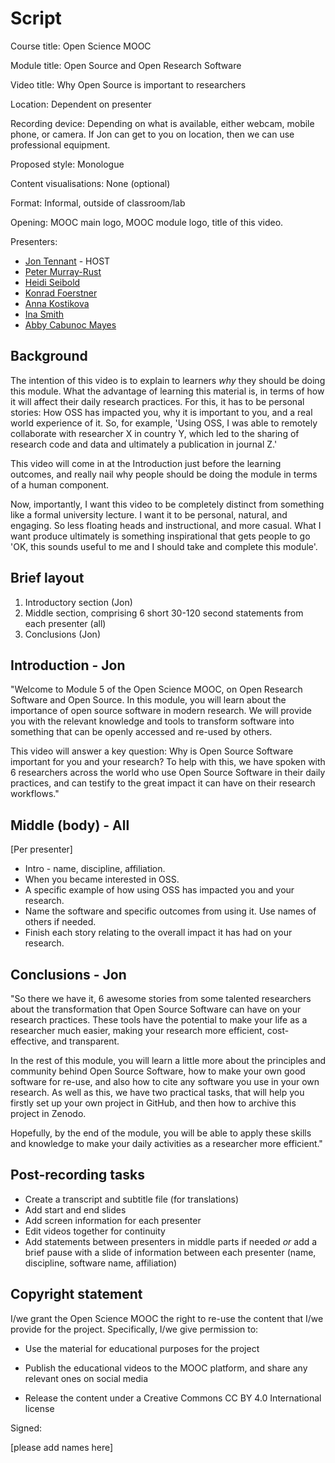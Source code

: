 Script
===============

Course title: Open Science MOOC

Module title: Open Source and Open Research Software

Video title: Why Open Source is important to researchers

Location: Dependent on presenter

Recording device: Depending on what is available, either webcam, mobile phone, or camera. If Jon can get to you on location, then we can use professional equipment.

Proposed style: Monologue

Content visualisations: None (optional)

Format: Informal, outside of classroom/lab

Opening: MOOC main logo, MOOC module logo, title of this video.

Presenters:

* [Jon Tennant](https://twitter.com/protohedgehog) - HOST
* [Peter Murray-Rust](https://twitter.com/petermurrayrust)
* [Heidi Seibold](https://twitter.com/HeidiBaya)
* [Konrad Foerstner](https://twitter.com/konradfoerstner)
* [Anna Kostikova](https://twitter.com/oxytheca)
* [Ina Smith](https://twitter.com/ismonet)
* [Abby Cabunoc Mayes](https://twitter.com/abbycabs)

## Background

The intention of this video is to explain to learners *why* they should be doing this module. What the advantage of learning this material is, in terms of how it will affect their daily research practices. For this, it has to be personal stories: How OSS has impacted you, why it is important to you, and a real world experience of it. So, for example, 'Using OSS, I was able to remotely collaborate with researcher X in country Y, which led to the sharing of research code and data and ultimately a publication in journal Z.'

This video will come in at the Introduction just before the learning outcomes, and really nail why people should be doing the module in terms of a human component.

Now, importantly, I want this video to be completely distinct from something like a formal university lecture. I want it to be personal, natural, and engaging. So less floating heads and instructional, and more casual. What I want produce ultimately is something inspirational that gets people to go 'OK, this sounds useful to me and I should take and complete this module'.

## Brief layout

1. Introductory section (Jon)
2. Middle section, comprising 6 short 30-120 second statements from each presenter (all)
3. Conclusions (Jon)


Introduction - Jon
------------

"Welcome to Module 5 of the Open Science MOOC, on Open Research Software and Open Source. In this module, you will learn about the importance of open source software in modern research. We will provide you with the relevant knowledge and tools to transform software into something that can be openly accessed and re-used by others.

This video will answer a key question: Why is Open Source Software important for you and your research? To help with this, we have spoken with 6 researchers across the world who use Open Source Software in their daily practices, and can testify to the great impact it can have on their research workflows."


Middle (body) - All
-------------

[Per presenter]

* Intro - name, discipline, affiliation.
* When you became interested in OSS.
* A specific example of how using OSS has impacted you and your research.
* Name the software and specific outcomes from using it. Use names of others if needed.
* Finish each story relating to the overall impact it has had on your research.

Conclusions - Jon
-----------

"So there we have it, 6 awesome stories from some talented researchers about the transformation that Open Source Software can have on your research practices. These tools have the potential to make your life as a researcher much easier, making your research more efficient, cost-effective, and transparent.

In the rest of this module, you will learn a little more about the principles and community behind Open Source Software, how to make your own good software for re-use, and also how to cite any software you use in your own research. As well as this, we have two practical tasks, that will help you firstly set up your own project in GitHub, and then how to archive this project in Zenodo.

Hopefully, by the end of the module, you will be able to apply these skills and knowledge to make your daily activities as a researcher more efficient."

## Post-recording tasks

* Create a transcript and subtitle file (for translations)
* Add start and end slides
* Add screen information for each presenter
* Edit videos together for continuity
* Add statements between presenters in middle parts if needed *or* add a brief pause with a slide of information between each presenter (name, discipline, software name, affiliation)

## Copyright statement

I/we grant the Open Science MOOC the right to re-use the content that
I/we provide for the project. Specifically, I/we give permission to:

-   Use the material for educational purposes for the project

-   Publish the educational videos to the MOOC platform, and share any
    relevant ones on social media

-   Release the content under a Creative Commons CC BY 4.0
    International license
    
Signed:

[please add names here]
